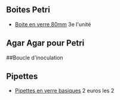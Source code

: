 ## Boites Petri
* [Boite en verre 80mm](https://www.rolling-beers.fr/fr/culture-de-levure/1965-boites-petri-verre-80x15mm-01444025.html) 3e l'unité


## Agar Agar pour Petri


##Boucle d'inoculation

## Pipettes
* [Pipettes en verre basiques](https://fr.aliexpress.com/item/1005001848611223.html) 2 euros les 2
